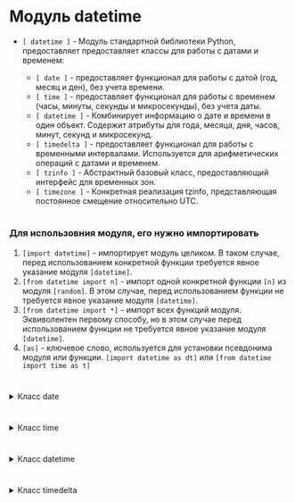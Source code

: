 # Модуль datetime

- `[ datetime ]` - Модуль стандартной библиотеки Python, предоставляет предоставляет классы для работы с датами и временем:
    
   - `[ date ]` - предоставляет функционал для работы с датой (год, месяц и ден), без учета времени.
   - `[ time ]` - предоставляет функционал для работы с временем (часы, минуты, секунды и микросекунды), без учета даты.
   - `[ datetime ]` - Комбинирует информацию о дате и времени в один объект. Содержит атрибуты для года, месяца, дня, часов, минут, секунд и микросекунд.
   - `[ timedelta ]` - предоставляет функционал для работы с временными интервалами. Используется для арифметических операций с датами и временем.
   - `[ tzinfo ]` - Абстрактный базовый класс, предоставляющий интерфейс для временных зон.
   - `[ timezone ]` - Конкретная реализация tzinfo, представляющая постоянное смещение относительно UTC.
#
### Для использовния модуля, его нужно импортировать
 1) `[import datetime]` - импортирует модуль целиком. В таком случае, перед использованием конкретной функции требуется явное указание модуля `[datetime]`.
 2) `[from datetime import n]` - импорт одной конкретной функции `[n]` из модуля `[random]`. В этом случае, перед использованием функции не требуется явное указание модуля `[datetime]`.
 3) `[from datetime import *]` - импорт всех функций модуля. Эквиволентен первому способу, но в этом случае перед использованием функции не требуется явное указание модуля `[datetime]`.
 4) `[as]` - ключевое слово, используется для установки псевдонима модуля или функции. `[import datetime as dt]` или `[from datetime import time as t]`
#
<details>
  <summary>Класс date</summary> 

 #
- `[date]` - используется для представления данных о дате и включает информацию о годе, месяце и дне.  
Синтаксис:
```
[my_date = date(YYYY,MM,DD)]
```
#
- Для использования необходимо предварительно его импортировать из модуля datetime:
```
from datetime import date
```
#
- По умолчанию объекты типов date выводятся в ISO 8601 формате:
```
Дата в формате ISO 8601 имеет вид: YYYY-MM-DD
```
#
- При создании объекта типа `[date]` нужно указать год, месяц и день.
```
from datetime import date

my_date = date(1992, 10, 6)    # тип date: год + месяц + день

print(my_date)        # 1992-10-06
print(type(my_date))  # <class 'datetime.date'>
```
#
- `[date]` - неизменяемый тип данных
#
- Хранит информацию о Годе, Месяце, Дне в определенном порядке:
```
0 < year < 9999
0 < month < 12
0 < day < 31 (30/28)
```
#
- `[Атрибуты класса]` - для работы с отдельно взятой информацией о дате (день, месяц, год) допускается работа с атрибутами:
    - my_date.year -> выведет только год
    - my_date.month -> выведет только месяц
    - my_date.day -> выведет только день
#
- Объекты типа `[date]` можно сравнивать между собой (`[>]`, `[<]`, `[>=]`, `[<=]`, `[==]`, `[!=]`)
- К объектам типа `[date]` допускается применение встроенных функций `[min()]`, `[max()]` и `[sorted()]`
#
<details>
  <summary>Методы класса date</summary> 

#
### 1) `[date.today()]` - предоставляет текущую дату и время.
```
from datetime import date

today = date.today()
print(f"Текущая дата: {today}")
```
#
### 2) `[weekday()]` - возвращает номер дня недели для объекта date, где понедельник имеет индекс 0, а воскресенье - 6.
```
from datetime import date

# Создаем объект date
some_date = date(2023, 5, 15)

# Получаем номер дня недели (0 - понедельник, 1 - вторник и так далее)
day_of_week = some_date.weekday()

print(f"Номер дня недели для {some_date}: {day_of_week}")   # Номер дня недели для 2023-05-15: 0
```
#
### 3) `[isoweekday()]` - возвращает номер дня недели для объекта date, где понедельник имеет индекс 1, а воскресенье - 7.
```
from datetime import date

# Создаем объект date
some_date = date(2023, 5, 15)

# Получаем номер дня недели (1 - понедельник, 2 - вторник и так далее)
iso_day_of_week = some_date.isoweekday()

print(f"ISO номер дня недели для {some_date}: {iso_day_of_week}")   # ISO номер дня недели для 2023-05-15: 1
```
#
### 4) `[str()]` - переводит дату к строковому типу.
#
### 5) `[repr()]` - возвращает строковое значение даты, в виде, понятном интерпретатору.
```
from datetime import date

# Создаем объект date
some_date = date(2023, 5, 15)

# Получаем строковое представление объекта date с помощью repr()
date_repr = repr(some_date)

print(date_repr)           # datetime.date(2023, 5, 15)
print(type(date_repr))     # <class 'str'>
```
#
### 6) `[toordinal()]` - возвращает количество дней, прошедших с начала григорианского календаря, начиная с 1 января 1 года (1 AD) и заканчивая днем перед заданной датой объекта date.
```
from datetime import date

# Создаем объект date
some_date = date(2024, 1, 6)

# Получаем количество дней с начала григорианского календаря
ordinal_value = some_date.toordinal()

print(f"Количество дней с начала григорианского календаря для {some_date}: {ordinal_value}") # Количество дней с начала григорианского календаря для 2024-01-06: 738891
```
#
### 7) `[date.fromordinal()]` - возвращает объект date на основе значения, представляющего количество дней, прошедших с начала григорианского календаря.
```
from datetime import date

# Получаем количество дней с начала григорианского календаря
ordinal_value = 737961  # Замени это значением, полученным из toordinal()

# Создаем объект date из значения ordinal
some_date = date.fromordinal(ordinal_value)

print(f"Дата, восстановленная из значения {ordinal_value}: {some_date}")   # Дата, восстановленная из значения 737961: 2021-06-20
```
#
### 8) `[replace()]` - метод, возвращает новую дату с переданными измененными значениями свойств year, month, day.
```
from datetime import date

date1 = date(1992, 10, 6)
date2 = date1.replace(year=1995)            # заменяем год           
date3 = date1.replace(month=12, day=17)     # заменяем месяц и число

print(date1)   # 1992-10-06
print(date2)   # 1995-10-06
print(date3)   # 1992-12-17
``` 
</details>

</details>

#

<details>
  <summary>Класс time</summary> 
 
</details>

#

<details>
  <summary>Класс datetime</summary> 
 
</details>

#

<details>
  <summary>Класс timedelta</summary> 
 
</details>

#











